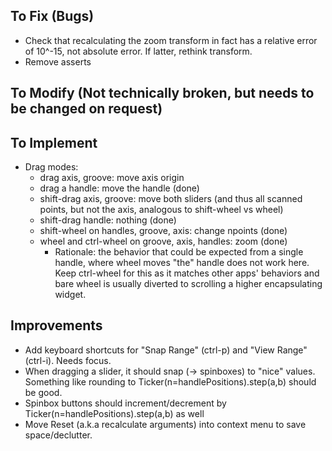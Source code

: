 ## To Fix (Bugs)
* Check that recalculating the zoom transform in fact has a relative error of 10^-15, not absolute error. If latter, rethink transform.
* Remove asserts

## To Modify (Not technically broken, but needs to be changed on request)

## To Implement
* Drag modes:
    * drag axis, groove: move axis origin
    * drag a handle: move the handle (done)
    * shift-drag axis, groove: move both sliders (and thus all scanned points, but not the axis, analogous to shift-wheel vs wheel)
    * shift-drag handle: nothing (done)
    * shift-wheel on handles, groove, axis: change npoints (done)
    * wheel and ctrl-wheel on groove, axis, handles: zoom (done)
        * Rationale: the behavior that could be expected from a single handle, where wheel moves "the" handle does not work here.
          Keep ctrl-wheel for this as it matches other apps' behaviors and bare wheel is usually diverted to scrolling a higher encapsulating widget.

## Improvements
* Add keyboard shortcuts for "Snap Range" (ctrl-p) and "View Range" (ctrl-i).
  Needs focus.
* When dragging a slider, it should snap (-> spinboxes) to "nice" values.
  Something like rounding to Ticker(n=handlePositions).step(a,b) should be good.
* Spinbox buttons should increment/decrement by Ticker(n=handlePositions).step(a,b)
  as well
* Move Reset (a.k.a recalculate arguments) into context menu to save
  space/declutter.
